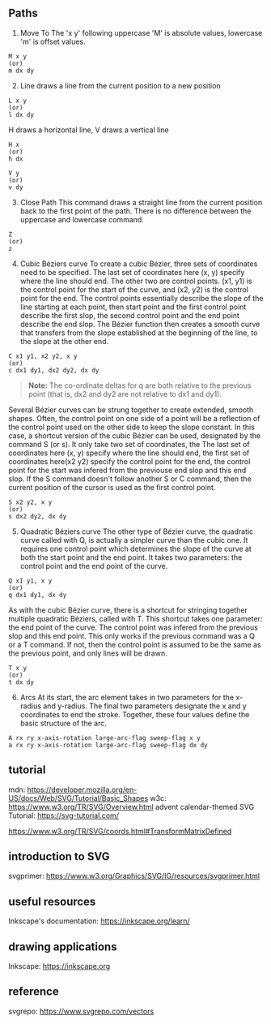 ## Paths
1. Move To
The 'x y' following uppercase 'M' is absolute values, lowercase 'm' is offset values.
```
M x y
(or)
m dx dy
```
2. Line
draws a line from the current position to a new position
```
L x y
(or)
l dx dy
```
H draws a horizontal line, V draws a vertical line
```
H x
(or)
h dx

V y
(or)
v dy
```

3. Close Path
This command draws a straight line from the current position back to the first point of the path. There is no difference between the uppercase and lowercase command.
```
Z
(or)
z
```

4. Cubic Béziers curve
To create a cubic Bézier, three sets of coordinates need to be specified. The last set of coordinates here (x, y) specify where the line should end. The other two are control points. (x1, y1) is the control point for the start of the curve, and (x2, y2) is the control point for the end. The control points essentially describe the slope of the line starting at each point, then start point and the first control point describe the first slop, the second control point and the end point describe the end slop. The Bézier function then creates a smooth curve that transfers from the slope established at the beginning of the line, to the slope at the other end.
```
C x1 y1, x2 y2, x y
(or)
c dx1 dy1, dx2 dy2, dx dy
```
> **Note:**  The co-ordinate deltas for q are both relative to the previous point (that is, dx2 and dy2 are not relative to dx1 and dy1).

Several Bézier curves can be strung together to create extended, smooth shapes. Often, the control point on one side of a point will be a reflection of the control point used on the other side to keep the slope constant. In this case, a shortcut version of the cubic Bézier can be used, designated by the command S (or s).  It only take two set of coordinates,  the The last set of coordinates here (x, y) specify where the line should end, the first set of coordinates here(x2 y2) specify the control point for the end, the control point for the start was infered from the previouse end slop and this end slop. If the S command doesn't follow another S or C command, then the current position of the cursor is used as the first control point. 

```
S x2 y2, x y
(or)
s dx2 dy2, dx dy
```

5. Quadratic Béziers curve
The other type of Bézier curve, the quadratic curve called with Q, is actually a simpler curve than the cubic one. It requires one control point which determines the slope of the curve at both the start point and the end point. It takes two parameters: the control point and the end point of the curve.
```
Q x1 y1, x y
(or)
q dx1 dy1, dx dy
```
As with the cubic Bézier curve, there is a shortcut for stringing together multiple quadratic Béziers, called with T. This shortcut takes one parameter: the end point of the curve. The control point was infered from the previous slop and this end point. This only works if the previous command was a Q or a T command. If not, then the control point is assumed to be the same as the previous point, and only lines will be drawn.

```
T x y
(or)
t dx dy
```

6. Arcs
At its start, the arc element takes in two parameters for the x-radius and y-radius. The final two parameters designate the x and y coordinates to end the stroke. Together, these four values define the basic structure of the arc.
```
A rx ry x-axis-rotation large-arc-flag sweep-flag x y
a rx ry x-axis-rotation large-arc-flag sweep-flag dx dy
```



## tutorial
mdn: https://developer.mozilla.org/en-US/docs/Web/SVG/Tutorial/Basic_Shapes
w3c: https://www.w3.org/TR/SVG/Overview.html
advent calendar-themed SVG Tutorial: 	https://svg-tutorial.com/

https://www.w3.org/TR/SVG/coords.html#TransformMatrixDefined


## introduction to SVG


svgprimer:	https://www.w3.org/Graphics/SVG/IG/resources/svgprimer.html

##  useful resources
Inkscape's documentation:	https://inkscape.org/learn/

## drawing applications

Inkscape: https://inkscape.org



## reference
svgrepo: https://www.svgrepo.com/vectors